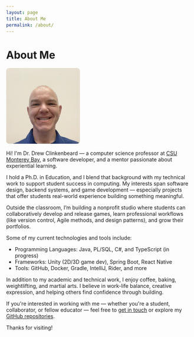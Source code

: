 ```yaml
---
layout: page
title: About Me
permalink: /about/
---
```


# About Me
<img src="/assets/images/profile.jpg" alt="A photo of Dr. Clinkenbeard" width="200" style="border-radius: 8px;" />

Hi! I'm Dr. Drew Clinkenbeard — a computer science professor at [CSU Monterey Bay](https://csumb.edu), a software developer, and a mentor passionate about experiential learning.

I hold a Ph.D. in Education, and I blend that background with my technical work to support student success in computing. My interests span software design, backend systems, and game development — especially projects that offer students real-world experience building something meaningful.

Outside the classroom, I’m building a nonprofit studio where students can collaboratively develop and release games, learn professional workflows (like version control, Agile methods, and design patterns), and grow their portfolios.

Some of my current technologies and tools include:
- Programming Languages: Java, PL/SQL, C#, and TypeScript (in progress)
- Frameworks: Unity (2D/3D game dev), Spring Boot, React Native
- Tools: GitHub, Docker, Gradle, IntelliJ, Rider, and more

In addition to my academic and technical work, I enjoy coffee, baking, weightlifting, and martial arts. I believe in work-life balance, creative expression, and helping others find confidence through building.

If you're interested in working with me — whether you're a student, collaborator, or fellow educator — feel free to [get in touch](mailto:dclinkenbeard@csumb.edu) or explore my [GitHub repositories](https://github.com/dclinkenbeard).

Thanks for visiting!